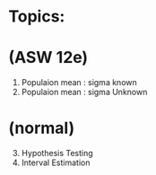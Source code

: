 # Topics:

# (ASW 12e)
1) Populaion mean : sigma known    
2) Populaion mean : sigma Unknown

# (normal)
3) Hypothesis Testing
4) Interval Estimation
